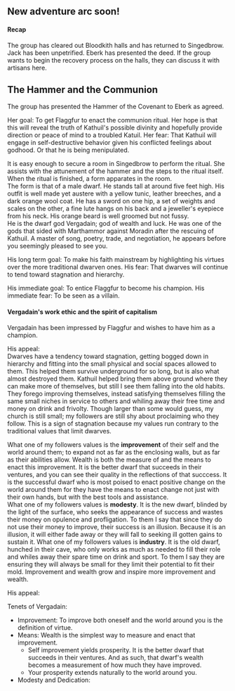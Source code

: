 ## New adventure arc soon!

#### Recap 
The group has cleared out Bloodkith halls and has returned to Singedbrow. Jack has been 
unpetrified. Eberk has presented the deed. If the group wants to begin the recovery process 
on the halls, they can discuss it with artisans here. 

## The Hammer and the Communion  
The group has presented the Hammer of the Covenant to Eberk as agreed. 

Her goal: To get Flaggfur to enact the communion ritual. Her hope is that this will reveal 
the truth of Kathuil's possible divinity and hopefully provide direction or peace of mind 
to a troubled Katuil. 
Her fear: That Kathuil will engage in self-destructive behavior given his conflicted feelings 
about godhood. Or that he is being menipulated. 

It is easy enough to secure a room in Singedbrow to perform the ritual. She assists with the 
attunement of the hammer and the steps to the ritual itself. When the ritual is finished, 
a form apparates in the room.  
The form is that of a male dwarf. He stands tall at around five feet high. His outfit is 
well made yet austere with a yellow tunic, leather breeches, and a dark orange wool coat. He 
has a sword on one hip, a set of weights and scales on the other, a fine lute hangs on his back 
and a jeweller's eyepiece from his neck. His orange beard is well groomed but not fussy.  
He is the dwarf god Vergadain; god of wealth and luck. He was one of the gods that sided with 
Marthammor against Moradin after the rescuing of Kathuil. A master of song, poetry, trade, and 
negotiation, he appears before you seemingly pleased to see you. 

His long term goal: To make his faith mainstream by highlighting his virtues over the more 
traditional dwarven ones. 
His fear: That dwarves will continue to tend toward stagnation and hierarchy.

His immediate goal: To entice Flaggfur to become his champion. 
His immediate fear: To be seen as a villain. 

#### Vergadain's work ethic and the spirit of capitalism  
Vergadain has been impressed by Flaggfur and wishes to have him as a champion. 

His appeal:  
Dwarves have a tendency toward stagnation, getting bogged down in hierarchy and fitting 
into the small physical and social spaces allowed to them. This helped them survive 
underground for so long, but is also what almost destroyed them. Kathuil helped bring 
them above ground where they can make more of themselves, but still I see them falling 
into the old habits. They forego improving themselves, instead satisfying themselves 
filling the same small niches in service to others and whiling away their free time and 
money on drink and frivolty.
Though larger than some would guess, my church is still small; my followers are still 
shy about proclaiming who they follow. This is a sign of stagnation because my values 
run contrary to the traditional values that limit dwarves. 


What one of my followers values is the **improvement** of their self and the world around them; 
to expand not as far as the enclosing walls, but as far as their abilities allow. Wealth 
is both the measure of and the means to enact this improvement. It is the better dwarf 
that succeeds in their ventures, and you can see their quality in the reflections of 
that succcess. It is the successful dwarf who is most poised to enact positive change 
on the world around them for they have the means to enact change not just with their 
own hands, but with the best tools and assistance.  
What one of my followers values is **modesty**. It is the new dwarf, blinded by the light 
of the surface, who seeks the appearance of success and wastes their money on opulence 
and profligation. To them I say that since they do not use their money to improve, their 
success is an illusion. Because it is an illusion, it will either fade away or they will 
fall to seeking ill gotten gains to sustain it. 
What one of my followers values is **industry**. It is the old dwarf, hunched in their 
cave, who only works as much as needed to fill their role and whiles away their spare 
time on drink and sport. To them I say they are ensuring they will always be small for 
they limit their potential to fit their mold. Improvement and wealth grow and inspire 
more improvement and wealth. 






His appeal: 

Tenets of Vergadain:  
* Improvement: To improve both oneself and the world around you is the definition of virtue. 
* Means: Wealth is the simplest way to measure and enact that improvement. 
    * Self improvement yields prosperity. It is the better dwarf that succeeds in their ventures. 
    And as such, that dwarf's wealth becomes a measurement of how much they have improved. 
    * Your prosperity extends naturally to the world around you. 
* Modesty and Dedication: 

